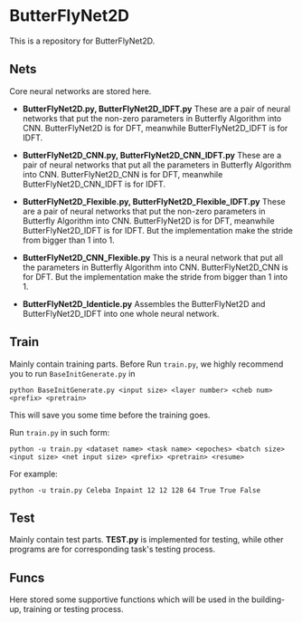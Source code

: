 # ButterFlyNet2D
This is a repository for ButterFlyNet2D.

## Nets

Core neural networks are stored here.

- **ButterFlyNet2D.py, ButterFlyNet2D_IDFT.py**
These are a pair of neural networks that put the non-zero parameters in Butterfly Algorithm into CNN. ButterFlyNet2D is for DFT, meanwhile ButterFlyNet2D_IDFT is for IDFT.  

- **ButterFlyNet2D_CNN.py, ButterFlyNet2D_CNN_IDFT.py**
These are a pair of neural networks that put all the parameters in Butterfly Algorithm into CNN. ButterFlyNet2D_CNN is for DFT, meanwhile ButterFlyNet2D_CNN_IDFT is for IDFT.

- **ButterFlyNet2D_Flexible.py, ButterFlyNet2D_Flexible_IDFT.py**
These are a pair of neural networks that put the non-zero parameters in Butterfly Algorithm into CNN. ButterFlyNet2D is for DFT, meanwhile ButterFlyNet2D_IDFT is for IDFT. But the implementation make the stride from bigger than 1 into 1.

- **ButterFlyNet2D_CNN_Flexible.py**
This is a neural network that put all the parameters in Butterfly Algorithm into CNN. ButterFlyNet2D_CNN is for DFT. But the implementation make the stride from bigger than 1 into 1.

- **ButterFlyNet2D_Identicle.py**
  Assembles the ButterFlyNet2D and ButterFlyNet2D_IDFT into one whole neural network.

## Train

Mainly contain training parts. Before Run ``` train.py ```, we highly recommend you to run ``` BaseInitGenerate.py ``` in 
```
python BaseInitGenerate.py <input size> <layer number> <cheb num> <prefix> <pretrain>    
```
This will save you some time before the training goes.

Run ``` train.py ``` in such form:

```
python -u train.py <dataset name> <task name> <epoches> <batch size> <input size> <net input size> <prefix> <pretrain> <resume>
```

For example:
```
python -u train.py Celeba Inpaint 12 12 128 64 True True False
```

## Test
Mainly contain test parts. **TEST.py** is implemented for testing, while other programs are for corresponding task's testing process.

## Funcs
Here stored some supportive functions which will be used in the building-up, training or testing process.
